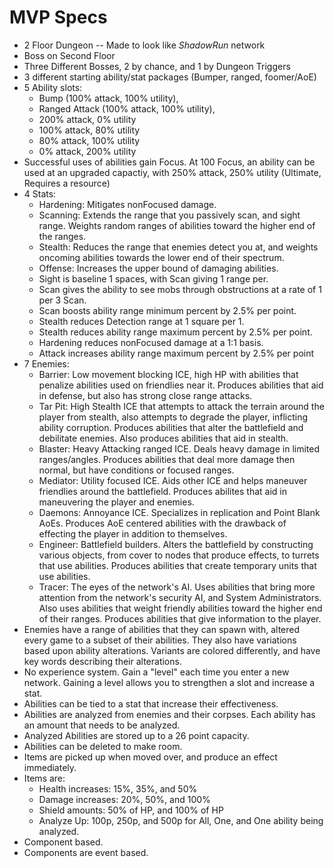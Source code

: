 MVP Specs
=========

- 2 Floor Dungeon -- Made to look like _ShadowRun_ network
- Boss on Second Floor
- Three Different Bosses, 2 by chance, and 1 by Dungeon Triggers
- 3 different starting ability/stat packages (Bumper, ranged, foomer/AoE)
- 5 Ability slots:
  - Bump (100% attack, 100% utility),
  - Ranged Attack (100% attack, 100% utility),
  - 200% attack, 0% utility
  - 100% attack, 80% utility
  - 80% attack, 100% utility
  - 0% attack, 200% utility
- Successful uses of abilities gain Focus. At 100 Focus, an ability can be used at an upgraded capactiy, with 250% attack, 250% utility (Ultimate, Requires a resource)
- 4 Stats:
  - Hardening: Mitigates nonFocused damage.
  - Scanning: Extends the range that you passively scan, and sight range. Weights random ranges of abilities toward the higher end of the ranges.
  - Stealth: Reduces the range that enemies detect you at, and weights oncoming abilities towards the lower end of their spectrum.
  - Offense: Increases the upper bound of damaging abilities.
  - Sight is baseline 1  spaces, with Scan giving 1 range per.
  - Scan gives the ability to see mobs through obstructions at a rate of 1 per 3 Scan.
  - Scan boosts ability range minimum percent by 2.5% per point.
  - Stealth reduces Detection range at 1 square per 1.
  - Stealth reduces ability range maximum percent by 2.5% per point.
  - Hardening reduces nonFocused damage at a 1:1 basis.
  - Attack increases ability range maximum percent by 2.5% per point
- 7 Enemies:
  - Barrier: Low movement blocking ICE, high HP with abilities that penalize abilities used on friendlies near it. Produces abilities that aid in defense, but also has strong close range attacks.
  - Tar Pit: High Stealth ICE that attempts to attack the terrain around the player from stealth, also attempts to degrade the player, inflicting ability corruption. Produces abilities that alter the battlefield and debilitate enemies. Also produces abilities that aid in stealth.
  - Blaster: Heavy Attacking ranged ICE. Deals heavy damage in limited ranges/angles. Produces abilities that deal more damage then normal, but have conditions or focused ranges.
  - Mediator: Utility focused ICE. Aids other ICE and helps maneuver friendlies around the battlefield. Produces abilites that aid in maneuvering the player and enemies.
  - Daemons: Annoyance ICE. Specializes in replication and Point Blank AoEs. Produces AoE centered abilities with the drawback of effecting the player in addition to themselves.
  - Engineer: Battlefield builders. Alters the battlefield by constructing various objects, from cover to nodes that produce effects, to turrets that use abilities. Produces abilities that create temporary units that use abilities.
  - Tracer: The eyes of the network's AI. Uses abilities that bring more attention from the network's security AI, and System Administrators. Also uses abilities that weight friendly abilities toward the higher end of their ranges. Produces abilities that give information to the player.
- Enemies have a range of abilities that they can spawn with, altered every game to a subset of their abilities. They also have variations based upon ability alterations. Variants are colored differently, and have key words describing their alterations.
- No experience system. Gain a "level" each time you enter a new network. Gaining a level allows you to strengthen a slot and increase a stat.
- Abilities can be tied to a stat that increase their effectiveness.
- Abilities are analyzed from enemies and their corpses. Each ability has an amount that needs to be analyzed.
- Analyzed Abilities are stored up to a 26 point capacity.
- Abilities can be deleted to make room.
- Items are picked up when moved over, and produce an effect immediately.
- Items are:
  - Health increases: 15%, 35%, and 50%
  - Damage increases: 20%, 50%, and 100%
  - Shield amounts: 50% of HP, and 100% of HP
  - Analyze Up: 100p, 250p, and 500p for All, One, and One ability being analyzed.
- Component based.
- Components are event based.
